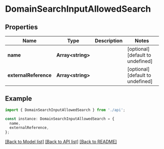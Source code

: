 # DomainSearchInputAllowedSearch

## Properties

| Name                  | Type                    | Description | Notes                             |
| --------------------- | ----------------------- | ----------- | --------------------------------- |
| **name**              | **Array&lt;string&gt;** |             | [optional] [default to undefined] |
| **externalReference** | **Array&lt;string&gt;** |             | [optional] [default to undefined] |

## Example

```typescript
import { DomainSearchInputAllowedSearch } from './api';

const instance: DomainSearchInputAllowedSearch = {
  name,
  externalReference,
};
```

[[Back to Model list]](../README.md#documentation-for-models) [[Back to API list]](../README.md#documentation-for-api-endpoints) [[Back to README]](../README.md)
